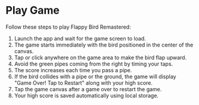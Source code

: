 # Play Game

Follow these steps to play Flappy Bird Remastered:

1. Launch the app and wait for the game screen to load.
2. The game starts immediately with the bird positioned in the center of the canvas.
3. Tap or click anywhere on the game area to make the bird flap upward.
4. Avoid the green pipes coming from the right by timing your taps.
5. The score increases each time you pass a pipe.
6. If the bird collides with a pipe or the ground, the game will display "Game Over! Tap to Restart" along with your high score.
7. Tap the game canvas after a game over to restart the game.
8. Your high score is saved automatically using local storage.